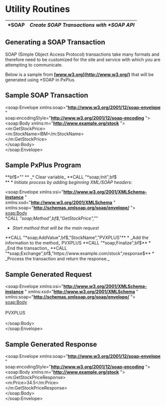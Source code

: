 # Utility Routines

***SOAP** |  **_Create SOAP Transactions with *SOAP API_**  
---|---  
  
## Generating a SOAP Transaction

SOAP (Simple Object Access Protocol) transactions take many formats and therefore need to be customized for the site and service with which you are attempting to communicate.

Below is a sample from **[www.w3.org](http://www.w3.org/)** that will be generated using *SOAP in PxPlus.

## Sample SOAP Transaction

<?xml version="1.0"?>  
<soap:Envelope xmlns:soap="**http://www.w3.org/2001/12/soap-envelope** "  
soap:encodingStyle="**http://www.w3.org/2001/12/soap-encoding** ">  
<soap:Body xmlns:m="**http://www.example.org/stock** ">  
<m:GetStockPrice>  
<m:StockName>IBM</m:StockName>  
</m:GetStockPrice>  
</soap:Body>   
</soap:Envelope>

## Sample PxPlus Program

**bf$=""  
** _* Clear variable_  
**CALL "*soap;Init",bf$  
** * _Initiate process by adding beginning XML/SOAP headers:_  
<?xml version="1.0" encoding="utf-8"?>  
<soap:Envelope xmlns:xsi="**http://www.w3.org/2001/XMLSchema-instance** "  
xmlns:xsd="**http://www.w3.org/2001/XMLSchema** "  
xmlns:soap="**http://schemas.xmlsoap.org/soap/envelope/** ">  
<soap:Body>  
**CALL "*soap;Method",bf$,"GetStockPrice",""**  
* _Start method that will be the main request_  
<GetStockPrice >  
</GetStockPrice>  
**CALL "*soap;AddValue",bf$,"StockName","PVXPLUS"**  
* _Add the information to the method_  
<StockName>PVXPLUS</StockName>  
**CALL "*soap;Finalize",bf$**  
* _End the transaction_  
</soap:Body>  
</soap:Envelope>  
**CALL "*soap;Exchange",bf$,"https://www.example.com/stock",response$**  
* _Process the transaction and return the response._

## Sample Generated Request

<?xml version="1.0" encoding="utf-8"?>  
<soap:Envelope xmlns:xsi="**http://www.w3.org/2001/XMLSchema-instance** " xmlns:xsd="**http://www.w3.org/2001/XMLSchema** "  
xmlns:soap="**http://schemas.xmlsoap.org/soap/envelope/** ">  
<soap:Body>  
<GetStockPrice >  
<StockName>PVXPLUS</StockName>  
</GetStockPrice>  
</soap:Body>  
</soap:Envelope>

## Sample Generated Response

<?xml version="1.0"?>  
<soap:Envelope xmlns:soap="**http://www.w3.org/2001/12/soap-envelope** "  
soap:encodingStyle="**http://www.w3.org/2001/12/soap-encoding** ">  
<soap:Body xmlns:m="**http://www.example.org/stock** ">  
<m:GetStockPriceResponse>  
<m:Price>34.5</m:Price>  
</m:GetStockPriceResponse>  
</soap:Body>  
</soap:Envelope>

